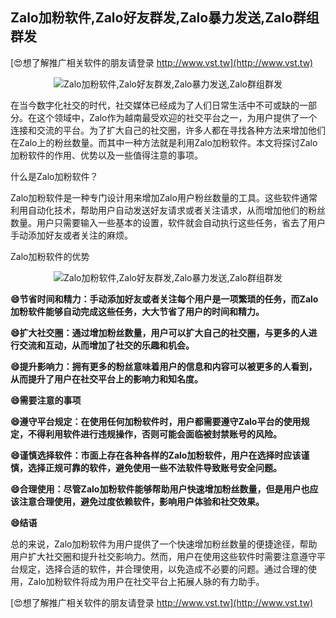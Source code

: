 ## **Zalo加粉软件,Zalo好友群发,Zalo暴力发送,Zalo群组群发**

[😍想了解推广相关软件的朋友请登录 http://www.vst.tw](http://www.vst.tw)

 <center><img src="https://vst.tw/MP4/tuiguang/png/5.png" alt="Zalo加粉软件,Zalo好友群发,Zalo暴力发送,Zalo群组群发"></center>

在当今数字化社交的时代，社交媒体已经成为了人们日常生活中不可或缺的一部分。在这个领域中，Zalo作为越南最受欢迎的社交平台之一，为用户提供了一个连接和交流的平台。为了扩大自己的社交圈，许多人都在寻找各种方法来增加他们在Zalo上的粉丝数量。而其中一种方法就是利用Zalo加粉软件。本文将探讨Zalo加粉软件的作用、优势以及一些值得注意的事项。

什么是Zalo加粉软件？

Zalo加粉软件是一种专门设计用来增加Zalo用户粉丝数量的工具。这些软件通常利用自动化技术，帮助用户自动发送好友请求或者关注请求，从而增加他们的粉丝数量。用户只需要输入一些基本的设置，软件就会自动执行这些任务，省去了用户手动添加好友或者关注的麻烦。

Zalo加粉软件的优势

 <center><img src="https://vst.tw/MP4/tuiguang/png/6.png" alt="Zalo加粉软件,Zalo好友群发,Zalo暴力发送,Zalo群组群发"></center>

**😄节省时间和精力：手动添加好友或者关注每个用户是一项繁琐的任务，而Zalo加粉软件能够自动完成这些任务，大大节省了用户的时间和精力。**

**😄扩大社交圈：通过增加粉丝数量，用户可以扩大自己的社交圈，与更多的人进行交流和互动，从而增加了社交的乐趣和机会。**

**😄提升影响力：拥有更多的粉丝意味着用户的信息和内容可以被更多的人看到，从而提升了用户在社交平台上的影响力和知名度。**

**😄需要注意的事项**

**😄遵守平台规定：在使用任何加粉软件时，用户都需要遵守Zalo平台的使用规定，不得利用软件进行违规操作，否则可能会面临被封禁账号的风险。**

**😄谨慎选择软件：市面上存在各种各样的Zalo加粉软件，用户在选择时应该谨慎，选择正规可靠的软件，避免使用一些不法软件导致账号安全问题。**

**😄合理使用：尽管Zalo加粉软件能够帮助用户快速增加粉丝数量，但是用户也应该注意合理使用，避免过度依赖软件，影响用户体验和社交效果。**

**😄结语**

总的来说，Zalo加粉软件为用户提供了一个快速增加粉丝数量的便捷途径，帮助用户扩大社交圈和提升社交影响力。然而，用户在使用这些软件时需要注意遵守平台规定，选择合适的软件，并合理使用，以免造成不必要的问题。通过合理的使用，Zalo加粉软件将成为用户在社交平台上拓展人脉的有力助手。

[😍想了解推广相关软件的朋友请登录 http://www.vst.tw](http://www.vst.tw)



